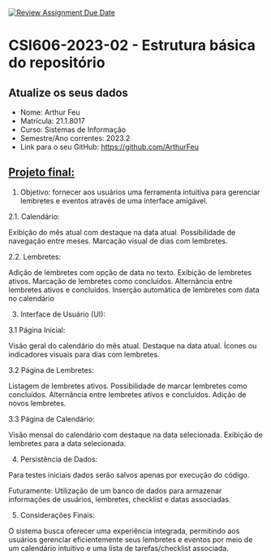 [![Review Assignment Due Date](https://classroom.github.com/assets/deadline-readme-button-24ddc0f5d75046c5622901739e7c5dd533143b0c8e959d652212380cedb1ea36.svg)](https://classroom.github.com/a/OP3aNSDP)
# **CSI606-2023-02 - Estrutura básica do repositório**

## Atualize os seus dados

- Nome: Arthur Feu
- Matrícula: 21.1.8017
- Curso: Sistemas de Informação
- Semestre/Ano correntes: 2023.2
- Link para o seu GitHub: https://github.com/ArthurFeu

## [Projeto final:](./Projeto/README.md)

1. Objetivo: fornecer aos usuários uma ferramenta intuitiva para gerenciar lembretes e eventos através de uma interface amigável.

2.1. Calendário:

Exibição do mês atual com destaque na data atual.
Possibilidade de navegação entre meses.
Marcação visual de dias com lembretes.

2.2. Lembretes:

Adição de lembretes com opção de data no texto.
Exibição de lembretes ativos.
Marcação de lembretes como concluídos.
Alternância entre lembretes ativos e concluídos.
Inserção automática de lembretes com data no calendário

3. Interface de Usuário (UI):

3.1 Página Inicial:

Visão geral do calendário do mês atual.
Destaque na data atual.
Ícones ou indicadores visuais para dias com lembretes.

3.2 Página de Lembretes:

Listagem de lembretes ativos.
Possibilidade de marcar lembretes como concluídos.
Alternância entre lembretes ativos e concluídos.
Adição de novos lembretes.

3.3 Página de Calendário:

Visão mensal do calendário com destaque na data selecionada.
Exibição de lembretes para a data selecionada.

4. Persistência de Dados:

Para testes iniciais dados serão salvos apenas por execução do código.

Futuramente: Utilização de um banco de dados para armazenar informações de usuários, lembretes, checklist e datas associadas.

5. Considerações Finais:

O sistema busca oferecer uma experiência integrada, permitindo aos usuários gerenciar eficientemente seus lembretes e eventos por meio de um calendário intuitivo e uma lista de tarefas/checklist associada.

